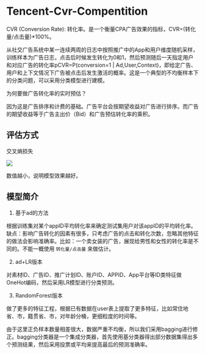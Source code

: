 # Tencent-Cvr-Compentition

CVR (Conversion Rate): 转化率。是一个衡量CPA广告效果的指标，CVR=(转化量/点击量)*100%。

从社交广告系统中某一连续两周的日志中按照推广中的App和用户维度随机采样，训练样本为广告日志，点击后时候发生转化为0和1，然后预测随后一天指定用户和对应广告的转化率pCVR=P(conversion=1 | Ad,User,Context)，即给定广告、用户和上下文情况下广告被点击后发生激活的概率。这是一个典型的不均衡样本下的分类问题，可以采用分类模型进行建模。

为何要做广告转化率的实时预估？

因为这是广告排序和计费的基础。广告平台会按期望收益对广告进行排序。而广告的期望收益等于广告主出价（Bid）和广告预估转化率的乘积。

## 评估方式

交叉熵损失

![](http://qzonestyle.gtimg.cn/gdt/canvas/Starry/public/image/formula-1.png)

数值越小，说明模型效果越好。

## 模型简介

1. 基于ad的方法

根据训练集对某个appID平均转化率来确定测试集用户对该appID的平均转化率。
缺点：影响广告转化的因素有很多，只考虑广告的点击和转化次数，忽略其他特征的做法会影响准确率。比如：一个卖女装的广告，展现给男性和女性的转化率是不同的。不能一概使用 `转化量/点击量` 来做估计。

2. ad+LR版本

对素材ID、广告ID、推广计划ID、账户ID、APPID、App平台等ID类特征做OneHot编码，然后采用LR模型进行分类预测。

3. RandomForest版本

做了更多的特征工程，根据已有数据在user表上提取了更多特征，比如常住地省、市，籍贯省、市，对年龄分桶，更细粒度的时间等。

由于这里正负样本数量相差很大，数据严重不均衡，所以我们采用bagging进行修正。bagging分类器是一个集成分类器，首先使用基分类器得出部分数据集得出多个预测结果，然后采用投票或平均来提高最后的预测准确率。